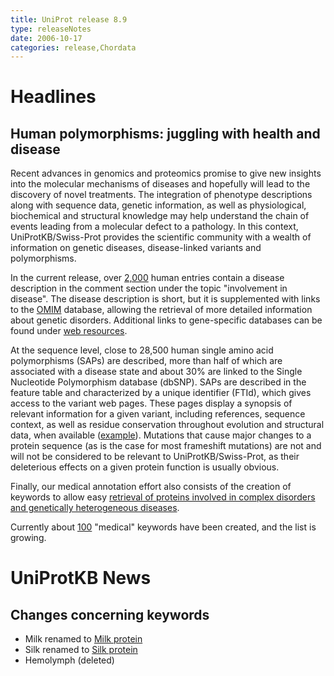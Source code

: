 ```yaml
---
title: UniProt release 8.9
type: releaseNotes
date: 2006-10-17
categories: release,Chordata
---
```


# Headlines

## Human polymorphisms: juggling with health and disease

Recent advances in genomics and proteomics promise to give new insights into the molecular mechanisms of diseases and hopefully will lead to the discovery of novel treatments. The integration of phenotype descriptions along with sequence data, genetic information, as well as physiological, biochemical and structural knowledge may help understand the chain of events leading from a molecular defect to a pathology. In this context, UniProtKB/Swiss-Prot provides the scientific community with a wealth of information on genetic diseases, disease-linked variants and polymorphisms.

In the current release, over [2,000](https://www.uniprot.org/uniprotkb?query=topic:disease+organism_id:9606) human entries contain a disease description in the comment section under the topic "involvement in disease". The disease description is short, but it is supplemented with links to the [OMIM](http://www.ncbi.nlm.nih.gov/entrez/query.fcgi?db=OMIM) database, allowing the retrieval of more detailed information about genetic disorders. Additional links to gene-specific databases can be found under [web resources](https://www.uniprot.org/uniprotkb/P04637#section_web).

At the sequence level, close to 28,500 human single amino acid polymorphisms (SAPs) are described, more than half of which are associated with a disease state and about 30% are linked to the Single Nucleotide Polymorphism database (dbSNP). SAPs are described in the feature table and characterized by a unique identifier (FTId), which gives access to the variant web pages. These pages display a synopsis of relevant information for a given variant, including references, sequence context, as well as residue conservation throughout evolution and structural data, when available ([example](http://expasy.org/cgi-bin/get-sprot-variant.pl?VAR_004939)). Mutations that cause major changes to a protein sequence (as is the case for most frameshift mutations) are not and will not be considered to be relevant to UniProtKB/Swiss-Prot, as their deleterious effects on a given protein function is usually obvious.

Finally, our medical annotation effort also consists of the creation of keywords to allow easy [retrieval of proteins involved in complex disorders and genetically heterogeneous diseases](https://www.uniprot.org/uniprotkb?query=&by=keyword&parent=9995).

Currently about [100](https://www.uniprot.org/keywords/KW-9995) "medical" keywords have been created, and the list is growing.

# UniProtKB News

## Changes concerning keywords

- Milk renamed to [Milk protein](https://www.uniprot.org/keywords/KW-0494)
- Silk renamed to [Silk protein](https://www.uniprot.org/keywords/KW-0737)
- Hemolymph (deleted)
